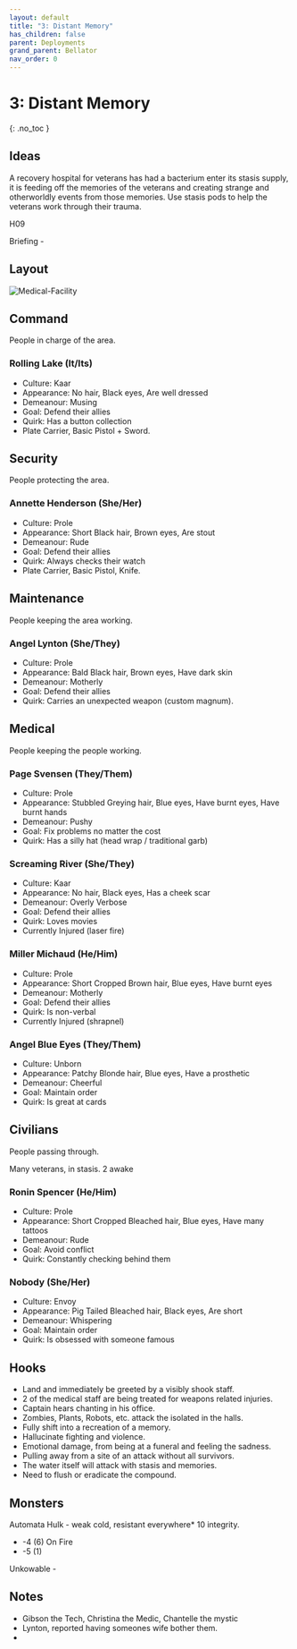 ```yaml
---
layout: default
title: "3: Distant Memory"
has_children: false
parent: Deployments
grand_parent: Bellator
nav_order: 0
---
```

# 3: Distant Memory
{: .no_toc }

## Ideas
A recovery hospital for veterans has had a bacterium enter its stasis supply, it is feeding off the memories of the veterans and creating strange and otherworldly events from those memories. Use stasis pods to help the veterans work through their trauma.



H09

Briefing - 

## Layout
![Medical-Facility](Game/Blocks/Medical-Facility)

## Command
People in charge of the area.
### Rolling Lake (It/Its)
* Culture: Kaar
* Appearance: No hair, Black eyes, Are well dressed 
* Demeanour: Musing
* Goal: Defend their allies
* Quirk: Has a button collection
* Plate Carrier, Basic Pistol + Sword.

## Security
People protecting the area.
### Annette Henderson (She/Her)
* Culture: Prole
* Appearance: Short Black hair, Brown eyes, Are stout 
* Demeanour: Rude
* Goal: Defend their allies
* Quirk: Always checks their watch
* Plate Carrier, Basic Pistol, Knife.
## Maintenance
People keeping the area working.
### Angel Lynton (She/They)
* Culture: Prole
* Appearance: Bald Black hair, Brown eyes, Have dark skin 
* Demeanour: Motherly
* Goal: Defend their allies
* Quirk: Carries an unexpected weapon (custom magnum).
## Medical
People keeping the people working.
### Page Svensen (They/Them)
* Culture: Prole
* Appearance: Stubbled Greying hair, Blue eyes, Have burnt eyes, Have burnt hands 
* Demeanour: Pushy
* Goal: Fix problems no matter the cost
* Quirk: Has a silly hat (head wrap / traditional garb)

### Screaming River (She/They)
* Culture: Kaar
* Appearance: No hair, Black eyes, Has a cheek scar 
* Demeanour: Overly Verbose
* Goal: Defend their allies
* Quirk: Loves movies
* Currently Injured (laser fire)

### Miller Michaud (He/Him)
* Culture: Prole
* Appearance: Short Cropped Brown hair, Blue eyes, Have burnt eyes 
* Demeanour: Motherly
* Goal: Defend their allies
* Quirk: Is non-verbal
* Currently Injured (shrapnel)

### Angel Blue Eyes (They/Them)
* Culture: Unborn
* Appearance: Patchy Blonde hair, Blue eyes, Have a prosthetic 
* Demeanour: Cheerful
* Goal: Maintain order
* Quirk: Is great at cards
## Civilians
People passing through.

Many veterans, in stasis. 2 awake
### Ronin Spencer (He/Him)
* Culture: Prole
* Appearance: Short Cropped Bleached hair, Blue eyes, Have many tattoos 
* Demeanour: Rude
* Goal: Avoid conflict
* Quirk: Constantly checking behind them

### Nobody (She/Her)
* Culture: Envoy
* Appearance: Pig Tailed Bleached hair, Black eyes, Are short 
* Demeanour: Whispering
* Goal: Maintain order
* Quirk: Is obsessed with someone famous

## Hooks
* Land and immediately be greeted by a visibly shook staff.
* 2 of the medical staff are being treated for weapons related injuries.
* Captain hears chanting in his office.
* Zombies, Plants, Robots, etc. attack the isolated in the halls.
* Fully shift into a recreation of a memory.
* Hallucinate fighting and violence.
* Emotional damage, from being at a funeral and feeling the sadness.
* Pulling away from a site of an attack without all survivors.
* The water itself will attack with stasis and memories.
* Need to flush or eradicate the compound.

## Monsters
Automata Hulk - weak cold, resistant everywhere* 
10 integrity.
- -4 (6) On Fire
- -5 (1) 

Unkowable - 

## Notes
* Gibson the Tech, Christina the Medic, Chantelle the mystic
* Lynton, reported having someones wife bother them.
* 